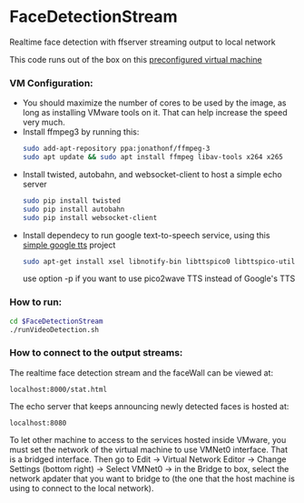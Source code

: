 # FaceDetectionStream
Realtime face detection with ffserver streaming output to local network

This code runs out of the box on this [preconfigured virtual machine](https://medium.com/@ageitgey/try-deep-learning-in-python-now-with-a-fully-pre-configured-vm-1d97d4c3e9b)

### VM Configuration:
- You should maximize the number of cores to be used by the image, as long as installing VMware tools on it. That can help increase the speed very much.
- Install ffmpeg3 by running this:
  ```bash
  sudo add-apt-repository ppa:jonathonf/ffmpeg-3
  sudo apt update && sudo apt install ffmpeg libav-tools x264 x265
  ```
- Install twisted, autobahn, and websocket-client to host a simple echo server
  ```bash
  sudo pip install twisted
  sudo pip install autobahn
  sudo pip install websocket-client
  ```
- Install dependecy to run google text-to-speech service, using this [simple google tts](http://tuxdiary.com/2014/09/29/google-text-to-speech-tts-linux/) project
  ```bash
  sudo apt-get install xsel libnotify-bin libttspico0 libttspico-utils libttspico-data libwww-perl libwww-mechanize-perl libhtml-tree-perl sox libsox-fmt-mp3
  ```
  use option -p if you want to use pico2wave TTS instead of Google's TTS
### How to run:
  ```bash
  cd $FaceDetectionStream
  ./runVideoDetection.sh
  ```
### How to connect to the output streams:
  The realtime face detection stream and the faceWall can be viewed at:
  ```
  localhost:8000/stat.html
  ```
  The echo server that keeps announcing newly detected faces is hosted at:
  ```
  localhost:8080
  ```
  To let other machine to access to the services hosted inside VMware, you must set the network of the virtual machine to use VMNet0 interface. That is a bridged interface. Then go to Edit -> Virtual Network Editor -> Change Settings (bottom right) -> Select VMNet0 -> in the Bridge to box, select the network apdater that you want to bridge to (the one that the host machine is using to connect to the local network). 

